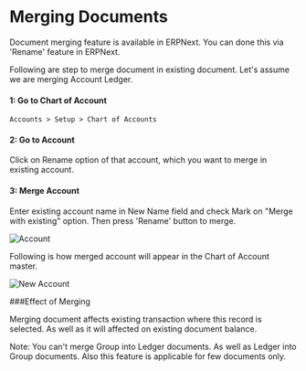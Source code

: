 <h1>Merging Documents </h1>

Document merging feature is available in ERPNext. You can done this via 'Rename' feature in ERPNext. 

Following are step to merge document in existing document. Let's assume we are merging Account Ledger.

#### 1: Go to Chart of Account

`Accounts > Setup > Chart of Accounts`

#### 2: Go to Account 

Click on Rename option of that account, which you want to merge in existing account.

#### 3: Merge Account

Enter existing account name in New Name field and check Mark on "Merge with existing" option. Then press 'Rename' button to merge.

![Account]({{docs_base_url}}/assets/img/articles/Selection_043.png)

Following is how merged account will appear in the Chart of Account master.

![New Account]({{docs_base_url}}/assets/img/articles/Selection_044.png)

###Effect of Merging 

Merging document affects existing transaction where this record is selected. As well as it will affected on existing document balance.

<div class="well"> Note: You can't merge Group into Ledger documents. As well as Ledger into Group documents. Also this feature is applicable for few documents only.</div>


<!-- markdown -->